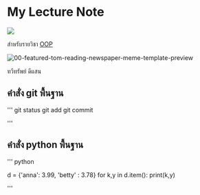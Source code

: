 # My Lecture Note
![]([https://cdn.pixabay.com/photo/2018/01/14/23/12/nature-3082832_640.jp](https://cdn.pixabay.com/photo/2018/08/14/13/23/ocean-3605547_640.jpg))

สำหรับรายวิชา [OOP](https://beckham-4567.github.io)

![00-featured-tom-reading-newspaper-meme-template-preview](https://github.com/beckham-4567/beckham-4567.github.io/assets/159878216/1e52bcb1-1ce7-4d99-84aa-96f2a58800b7)

ทวีทรัพย์ ดีแสน

## คำสั่ง git พื้นฐาน
'''
git status
git add
git commit

'''

## คำสั่ง python พื้นฐาน
''' 
python
  
  d = {'anna': 3.99, 'betty' : 3.78}
  for k,y in d.item():
  print(k,y)
  
'''
